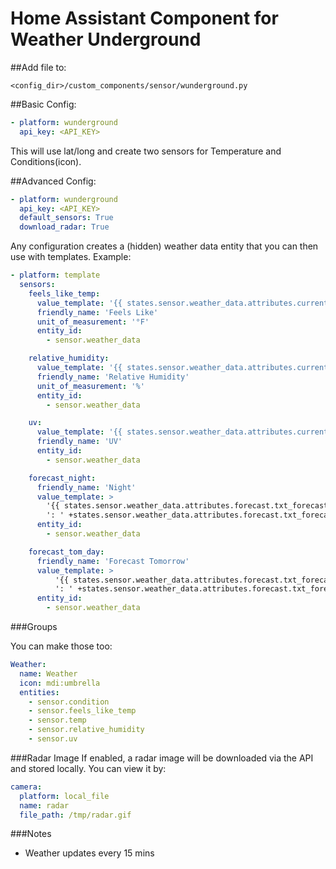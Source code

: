 # Home Assistant Component for Weather Underground

##Add file to:

```
<config_dir>/custom_components/sensor/wunderground.py
```

##Basic Config:

```yaml
- platform: wunderground
  api_key: <API_KEY>
```

This will use lat/long and create two sensors for Temperature and Conditions(icon).  

##Advanced Config:

```yaml
- platform: wunderground
  api_key: <API_KEY>
  default_sensors: True
  download_radar: True
```

Any configuration creates a (hidden) weather data entity that you can then use with templates.  Example:

```yaml
- platform: template
  sensors:
    feels_like_temp:
      value_template: '{{ states.sensor.weather_data.attributes.current_observation.feelslike_f }}'
      friendly_name: 'Feels Like'
      unit_of_measurement: '°F'
      entity_id: 
        - sensor.weather_data

    relative_humidity:
      value_template: '{{ states.sensor.weather_data.attributes.current_observation.relative_humidity|replace("%", "") }}'
      friendly_name: 'Relative Humidity'
      unit_of_measurement: '%'
      entity_id: 
        - sensor.weather_data

    uv:
      value_template: '{{ states.sensor.weather_data.attributes.current_observation.UV }}'
      friendly_name: 'UV'
      entity_id:
        - sensor.weather_data

    forecast_night:
      friendly_name: 'Night'
      value_template: >
        '{{ states.sensor.weather_data.attributes.forecast.txt_forecast.forecastday[1] .title + 
        ': ' +states.sensor.weather_data.attributes.forecast.txt_forecast.forecastday[1].fcttext }}'
      entity_id: 
        - sensor.weather_data

    forecast_tom_day:
      friendly_name: 'Forecast Tomorrow'
      value_template: >
          '{{ states.sensor.weather_data.attributes.forecast.txt_forecast.forecastday[2] .title + 
          ': ' +states.sensor.weather_data.attributes.forecast.txt_forecast.forecastday[2].fcttext }}'
      entity_id: 
        - sensor.weather_data
```

###Groups

You can make those too:

```yaml
Weather:
  name: Weather
  icon: mdi:umbrella
  entities:
    - sensor.condition 
    - sensor.feels_like_temp
    - sensor.temp
    - sensor.relative_humidity
    - sensor.uv
```


###Radar Image
If enabled, a radar image will be downloaded via the API and stored locally.  You can view it by:

```yaml
camera:
  platform: local_file
  name: radar
  file_path: /tmp/radar.gif
```

###Notes

- Weather updates every 15 mins
